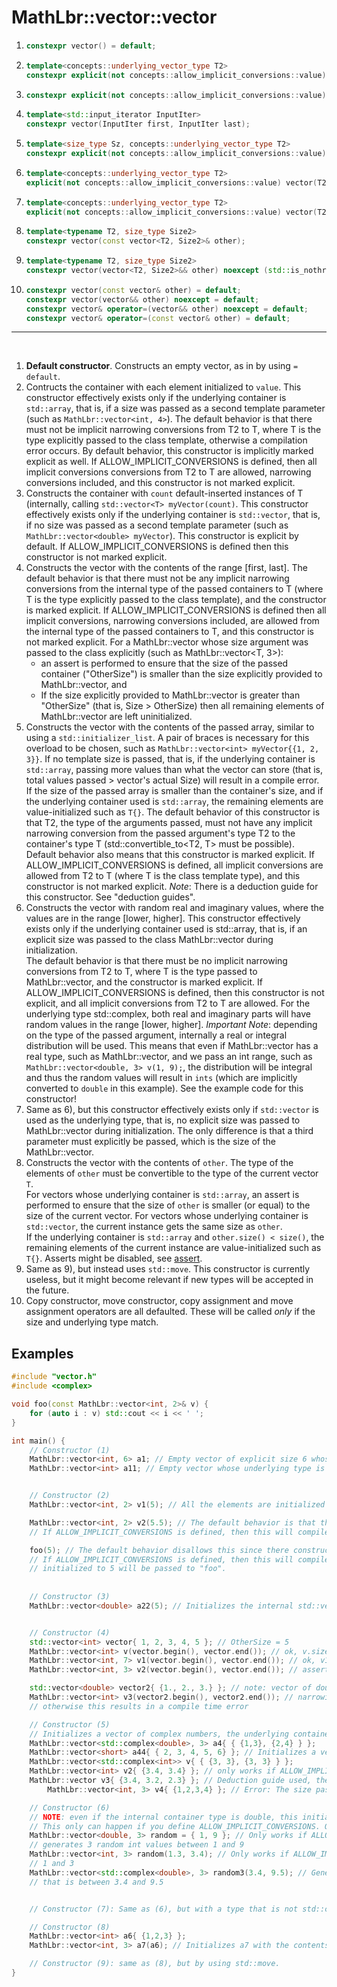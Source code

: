 # MathLbr::vector::vector
1. ```cpp
   constexpr vector() = default;
   ```
2. ```cpp
   template<concepts::underlying_vector_type T2>
   constexpr explicit(not concepts::allow_implicit_conversions::value) vector(T2 value); 
   ```
3. ```cpp
   constexpr explicit(not concepts::allow_implicit_conversions::value) vector(size_type count);
   ```
4. ```cpp
   template<std::input_iterator InputIter>
   constexpr vector(InputIter first, InputIter last);
   ```
5. ```cpp
   template<size_type Sz, concepts::underlying_vector_type T2>
   constexpr explicit(not concepts::allow_implicit_conversions::value) vector(const T2(&arr)[Sz])
   ```
6. ```cpp
   template<concepts::underlying_vector_type T2>
   explicit(not concepts::allow_implicit_conversions::value) vector(T2 lower, T2 higher)   
   ```
7. ```cpp
   template<concepts::underlying_vector_type T2>
   explicit(not concepts::allow_implicit_conversions::value) vector(T2 lower, T2 higher, size_type count)  
   ```
8. ```cpp
   template<typename T2, size_type Size2>
   constexpr vector(const vector<T2, Size2>& other);
   ```
9. ```cpp
   template<typename T2, size_type Size2>
   constexpr vector(vector<T2, Size2>&& other) noexcept (std::is_nothrow_move_constructible_v<T>)
   ```
9. ```cpp
   constexpr vector(const vector& other) = default;
   constexpr vector(vector&& other) noexcept = default;
   constexpr vector& operator=(vector&& other) noexcept = default;
   constexpr vector& operator=(const vector& other) = default;
   ```
<hr><br>
  
1) **Default constructor**. Constructs an empty vector, as in by using `= default`.
2) Contructs the container with each element initialized to `value`. This constructor effectively exists only if the underlying container is `std::array`, that is, if a size was passed as a second template parameter (such as `MathLbr::vector<int, 4>`).
The default behavior is that there must not be implicit narrowing conversions from T2 to T, where T is the type explicitly passed to the class template, otherwise a compilation error occurs.
By default behavior, this constructor is implicitly marked explicit as well.
If ALLOW_IMPLICIT_CONVERSIONS is defined, then all implicit conversions conversions from T2 to T are allowed, narrowing conversions included, and this constructor is not marked explicit.
3) Constructs the container with `count` default-inserted instances of T (internally, calling `std::vector<T> myVector(count)`. This constructor effectively exists only if the underlying container is `std::vector`, that is, if no size was passed as a second template parameter (such as `MathLbr::vector<double> myVector`).
This constructor is explicit by default. If ALLOW_IMPLICIT_CONVERSIONS is defined then this constructor is not marked explicit.
4) Constructs the vector with the contents of the range [first, last].
   The default behavior is that there must not be any implicit narrowing conversions from the internal type of the passed containers to T (where T is the type explicitly passed to the class template), and the constructor is marked explicit. If ALLOW_IMPLICIT_CONVERSIONS is defined then all implicit conversions, narrowing conversions included, are allowed from the internal type of the passed containers to T, and this constructor is not marked explicit. 
   For a MathLbr::vector whose size argument was passed to the class explicitly (such as MathLbr::vector<T, 3>):
   - an assert is performed to ensure that the size of the passed container ("OtherSize") is smaller than the size explicitly provided to MathLbr::vector, and 
   - If the size explicitly provided to MathLbr::vector is greater than "OtherSize" (that is, Size > OtherSize) then all remaining elements of MathLbr::vector are left uninitialized.
5) Constructs the vector with the contents of the passed array, similar to using a `std::initializer_list`. A pair of braces is necessary for this overload to be chosen, such as `MathLbr::vector<int> myVector{{1, 2, 3}}`. If no template size is passed, that is, if the underlying container is `std::array`, passing more values than what the vector can store (that is, total values passed > vector's actual Size) will result in a compile error.<br>
If the size of the passed array is smaller than the container's size, and if the underlying container used is `std::array`, the remaining elements are value-initialized such as `T{}`.
The default behavior of this constructor is that T2, the type of the arguments passed, must not have any implicit narrowing conversion from the passed argument's type T2 to the container's type T (std::convertible_to<T2, T> must be possible). Default behavior also means that this constructor is marked explicit.
If ALLOW_IMPLICIT_CONVERSIONS is defined, all implicit conversions are allowed from T2 to T (where T is the class template type), and this constructor is not marked explicit.
*Note*: There is a deduction guide for this constructor. See "deduction guides".
6) Constructs the vector with random real and imaginary values, where the values are in the range [lower, higher]. This constructor effectively exists only if the underlying container used is std::array, that is, if an explicit size was passed to the class MathLbr::vector during initialization.<br>
   The default behavior is that there must be no implicit narrowing conversions from T2 to T, where T is the type passed to MathLbr::vector, and the constructor is marked explicit. If ALLOW_IMPLICIT_CONVERSIONS is defined, then this constructor is not explicit, and all implicit conversions from T2 to T are allowed.
   For the underlying type std::complex, both real and imaginary parts will have random values in the range [lower, higher].
   *Important Note*: depending on the type of the passed argument, internally a real or integral distribution will be used. This means that even if MathLbr::vector has a real type, such as MathLbr::vector<double>, and we pass an int range, such as `MathLbr::vector<double, 3> v(1, 9);`, the distribution will be integral and thus the random values will result in `ints` (which are implicitly converted to `double` in this example). See the example code for this constructor!
7) Same as 6), but this constructor effectively exists only if `std::vector` is used as the underlying type, that is, no explicit size was passed to MathLbr::vector during initialization.
The only difference is that a third parameter must explicitly be passed, which is the size of the MathLbr::vector.
9) Constructs the vector with the contents of `other`. The type of the elements of `other` must be convertible to the type of the current vector `T`.<br>
   For vectors whose underlying container is `std::array`, an assert is performed to ensure that the size of `other` is smaller (or equal) to the size of the current vector. For vectors whose underlying container is `std::vector`, the current instance gets the same size as `other`. <br>
   If the underlying container is `std::array` and `other.size() < size()`, the remaining elements of the current instance are value-initialized such as `T{}`.
   Asserts might be disabled, see <a href="https://en.cppreference.com/w/cpp/error/assert">assert</a>.
9) Same as 9), but instead uses `std::move`. This constructor is currently useless, but it might become relevant if new types will be accepted in the future.
10) Copy constructor, move constructor, copy assignment and move assignment operators are all defaulted. These will be called *only* if the size and underlying type match.

## Examples
```cpp
#include "vector.h"
#include <complex>

void foo(const MathLbr::vector<int, 2>& v) {
	for (auto i : v) std::cout << i << ' ';
}

int main() {
	// Constructor (1)
	MathLbr::vector<int, 6> a1; // Empty vector of explicit size 6 whose underlying type is std::array
	MathLbr::vector<int> a11; // Empty vector whose underlying type is std::vector, since no explicit size was passed as the second template argument.


	// Constructor (2)
	MathLbr::vector<int, 2> v1(5); // All the elements are initialized to 5. 

	MathLbr::vector<int, 2> v2(5.5); // The default behavior is that this line fails to compile, because narrowing conversions are disallowed.
	// If ALLOW_IMPLICIT_CONVERSIONS is defined, then this will compile correctly: the double 5.5 will be implicitly converted to the int 5.

	foo(5); // The default behavior disallows this since there constructor is marked explicit.
	// If ALLOW_IMPLICIT_CONVERSIONS is defined, then this will compile, and a vector MathLbr::vector<int, 2> with all elements
	// initialized to 5 will be passed to "foo".
	
	
	// Constructor (3)
	MathLbr::vector<double> a22(5); // Initializes the internal std::vector with 5 default values. The size of the container is 5.


	// Constructor (4)
	std::vector<int> vector{ 1, 2, 3, 4, 5 }; // OtherSize = 5
	MathLbr::vector<int> v(vector.begin(), vector.end()); // ok, v.size() = 5, elements = 1,2,3,4,5
	MathLbr::vector<int, 7> v1(vector.begin(), vector.end()); // ok, v1.size() = 7, elements = 1,2,3,4,5,uninitialized,uninitialized
	MathLbr::vector<int, 3> v2(vector.begin(), vector.end()); // assert fail: CurrentSize < OtherSize

	std::vector<double> vector2{ {1., 2., 3.} }; // note: vector of doubles
	MathLbr::vector<int> v3(vector2.begin(), vector2.end()); // narrowing conversion allowed only if ALLOW_IMPLICIT_CONVERSIONS defined,
	// otherwise this results in a compile time error

	// Constructor (5)
	// Initializes a vector of complex numbers, the underlying container used is std::array.
	MathLbr::vector<std::complex<double>, 3> a4{ { {1,3}, {2,4} } };
	MathLbr::vector<short> a44{ { 2, 3, 4, 5, 6} }; // Initializes a vector of 5 shorts, the underlying container is std::vector.
	MathLbr::vector<std::complex<int>> v{ { {3, 3}, {3, 3} } };
	MathLbr::vector<int> v2{ {3.4, 3.4} }; // only works if ALLOW_IMPLICIT_CONVERSIONS is defined (otherwise, narrowing conversions are disallowed)
	MathLbr::vector v3{ {3.4, 3.2, 2.3} }; // Deduction guide used, the vector internal type is deduced as double, size is 3
        MathLbr::vector<int, 3> v4{ {1,2,3,4} }; // Error: The size passed is greater than 3

	// Constructor (6)
	// NOTE: even if the internal container type is double, this initialization will use an integral distribution to generate the random values. Therefore, an output could, for example, be: 3 5 9.
	// This only can happen if you define ALLOW_IMPLICIT_CONVERSIONS. Otherwise, the default behavior is that the following line won't compile because an implicit conversion (from int to double) is happening!
	MathLbr::vector<double, 3> random = { 1, 9 }; // Only works if ALLOW_IMPLICIT_CONVERSIONS is defined, because the constructor is not explicit in that case, and because narrowing conversions would be allowed.
	// generates 3 random int values between 1 and 9
	MathLbr::vector<int, 3> random(1.3, 3.4); // Only works if ALLOW_IMPLICIT_CONVERSIONS is defined. Generates 3 random int values between
	// 1 and 3
	MathLbr::vector<std::complex<double>, 3> random3(3.4, 9.5); // Generates 3 random complex numbers. Each imaginary and real part has a random value
	// that is between 3.4 and 9.5


	// Constructor (7): Same as (6), but with a type that is not std::complex.

	// Constructor (8)
	MathLbr::vector<int> a6{ {1,2,3} };
	MathLbr::vector<int, 3> a7(a6); // Initializes a7 with the contents of a6.

	// Constructor (9): same as (8), but by using std::move.
}

```
